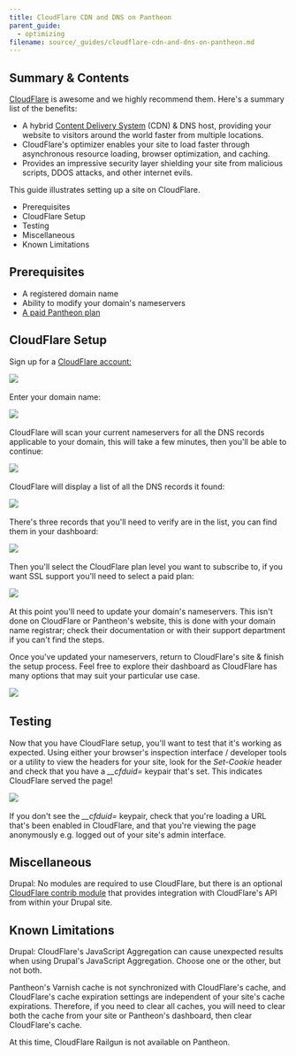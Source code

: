 ```yaml
---
title: CloudFlare CDN and DNS on Pantheon
parent_guide:
  - optimizing
filename: source/_guides/cloudflare-cdn-and-dns-on-pantheon.md
---
```


## Summary & Contents

[CloudFlare](https://www.cloudflare.com) is awesome and we highly recommend them. Here's a summary list of the benefits:

- A hybrid [Content Delivery System](/documentation/advanced-topics/content-delivery-network-cdn-for-file-distribution/) (CDN) & DNS host, providing your website to visitors around the world faster from multiple locations.
- CloudFlare's optimizer enables your site to load faster through asynchronous resource loading, browser optimization, and caching.
- Provides an impressive security layer shielding your site from malicious scripts, DDOS attacks, and other internet evils.

This guide illustrates setting up a site on CloudFlare.

- Prerequisites
- CloudFlare Setup
- Testing
- Miscellaneous
- Known Limitations

## Prerequisites

- A registered domain name
- Ability to modify your domain's nameservers
- [A paid Pantheon plan](/documentation/howto/selecting-a-plan/)

## CloudFlare Setup

Sign up for a [CloudFlare account:](https://www.cloudflare.com/sign-up)

![](https://pantheon-systems.desk.com/customer/portal/attachments/265382)​

Enter your domain name:

![](https://pantheon-systems.desk.com/customer/portal/attachments/265386)​

CloudFlare will scan your current nameservers for all the DNS records applicable to your domain, this will take a few minutes, then you'll be able to continue:

![](https://pantheon-systems.desk.com/customer/portal/attachments/265395)​

CloudFlare will display a list of all the DNS records it found:

![](https://pantheon-systems.desk.com/customer/portal/attachments/265398)​

There's three records that you'll need to verify are in the list, you can find them in your dashboard:

![](https://pantheon-systems.desk.com/customer/portal/attachments/265404)​

Then you'll select the CloudFlare plan level you want to subscribe to, if you want SSL support you'll need to select a paid plan:

![](https://pantheon-systems.desk.com/customer/portal/attachments/265414)​

At this point you'll need to update your domain's nameservers. This isn't done on CloudFlare or Pantheon's website, this is done with your domain name registrar; check their documentation or with their support department if you can't find the steps.

Once you've updated your nameservers, return to CloudFlare's site & finish the setup process. Feel free to explore their dashboard as CloudFlare has many options that may suit your particular use case.

![](https://pantheon-systems.desk.com/customer/portal/attachments/266054)​

## Testing

Now that you have CloudFlare setup, you'll want to test that it's working as expected. Using either your browser's inspection interface / developer tools or a utility to view the headers for your site, look for the _Set-Cookie_ header and check that you have a _\_\_cfduid=_ keypair that's set. This indicates CloudFlare served the page!

![](https://pantheon-systems.desk.com/customer/portal/attachments/269948)​

If you don't see the _\_\_cfduid=_ keypair, check that you're loading a URL that's been enabled in CloudFlare, and that you're viewing the page anonymously e.g. logged out of your site's admin interface.

## Miscellaneous

Drupal: No modules are required to use CloudFlare, but there is an optional  [CloudFlare contrib module](https://drupal.org/project/cloudflare) that provides integration with CloudFlare's API from within your Drupal site.

## Known Limitations

Drupal: CloudFlare's JavaScript Aggregation can cause unexpected results when using Drupal's JavaScript Aggregation. Choose one or the other, but not both.

Pantheon's Varnish cache is not synchronized with CloudFlare's cache, and CloudFlare's cache expiration settings are independent of your site's cache expirations. Therefore, if you need to clear all caches, you will need to clear both the cache from your site or Pantheon's dashboard, then clear CloudFlare's cache.

At this time, CloudFlare Railgun is not available on Pantheon.
